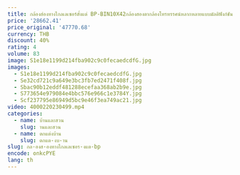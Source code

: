 ```yaml
---
title: กล้องส่องทางไกลเลเซอร์ตั้งแต่ BP-BIN10X42กล้องสองตากล้องโทรทรรศน์หลากหลายแบบมัลติฟังก์ชัน
price: '28662.41'
price_original: '47770.68'
currency: THB
discount: 40%
rating: 4
volume: 83
image: S1e18e1199d214fba902c9c0fecaedcdfG.jpg
images:
  - S1e18e1199d214fba902c9c0fecaedcdfG.jpg
  - Se32cd721c9a649e3bc3fb7ed2471f408f.jpg
  - Sbac90b12eddf481288ecefaa368ab2b9e.jpg
  - S773654e979084e4bbc576e966c1e3784Y.jpg
  - Scf237795e86949d5bc9e46f3ea749ac21.jpg
video: 4000220230499.mp4
categories:
  - name: บ้านและสวน
    slug: านและสวน
  - name: ตกแต่งบ้าน
    slug: ตกแต-งบ-าน
slug: กล-องส-องทางไกลเลเซอร-งแต-bp
encode: onkcPYE
lang: th
---
```

  